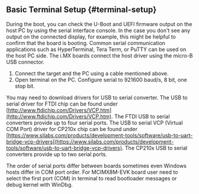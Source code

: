 ﻿Basic Terminal Setup {#terminal-setup}
----
During the boot, you can check the U-Boot and UEFI firmware output on the host PC by using the serial interface console.
In the case you don't see any output on the connected display, for example, this might be helpful to confirm that the board is booting.
Common serial communication applications such as HyperTerminal, Tera Term, or PuTTY can be used on the host PC side.
The i.MX boards connect the host driver using the micro-B USB connector.

1. Connect the target and the PC using a cable mentioned above.
2. Open terminal on the PC. Configure serial to 921600 baud/s, 8 bit, one stop bit.

You may need to download drivers for USB to serial converter.
The USB to serial driver for FTDI chip can be found under [http://www.ftdichip.com/Drivers/VCP.htm](http://www.ftdichip.com/Drivers/VCP.htm).
The FTDI USB to serial converters provide up to four serial ports.
The USB to serial VCP (Virtual COM Port) driver for CP210x chip can be found under [https://www.silabs.com/products/development-tools/software/usb-to-uart-bridge-vcp-drivers](https://www.silabs.com/products/development-tools/software/usb-to-uart-bridge-vcp-drivers). 
The CP210x USB to serial converters provide up to two serial ports.

The order of serial ports differ between boards sometimes even Windows hosts differ in COM port order.
For MCIMX8M-EVK board user need to select the first port (COM) in terminal to read bootloader messages or debug kernel with WinDbg.
